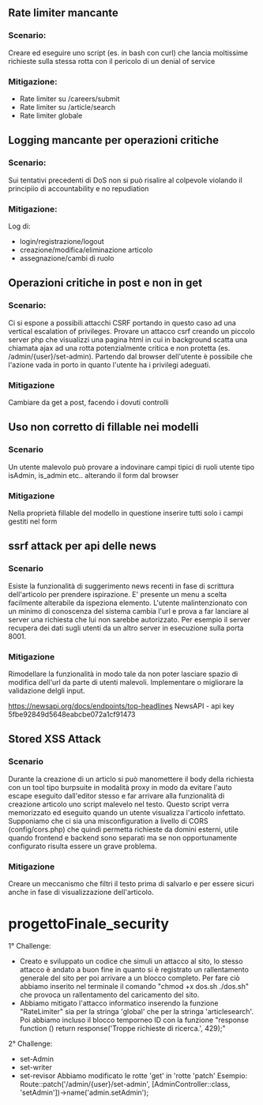 ## Rate limiter mancante

### Scenario:
Creare ed eseguire uno script (es. in bash con curl) che lancia moltissime richieste sulla stessa rotta con il pericolo di un denial of service

### Mitigazione:
- Rate limiter su /careers/submit
- Rate limiter su /article/search
- Rate limiter globale

## Logging mancante per operazioni critiche

### Scenario:
Sui tentativi precedenti di DoS non si può risalire al colpevole violando il principiio di accountability e no repudiation

### Mitigazione:
Log di:
- login/registrazione/logout
- creazione/modifica/eliminazione articolo
- assegnazione/cambi di ruolo

## Operazioni critiche in post e non in get

### Scenario: 
Ci si espone a possibili attacchi CSRF portando in questo caso ad una vertical escalation of privileges.
Provare un attacco csrf creando un piccolo server php che visualizzi una pagina html in cui in background scatta una chiamata ajax ad una rotta potenzialmente critica e non protetta (es. /admin/{user}/set-admin). Partendo dal browser dell'utente è possibile che l'azione vada in porto in quanto l'utente ha i privilegi adeguati.

### Mitigazione
Cambiare da get a post, facendo i dovuti controlli

## Uso non corretto di fillable nei modelli

### Scenario 
Un utente malevolo può provare a indovinare campi tipici di ruoli utente tipo isAdmin, is_admin etc.. alterando il form dal browser 

### Mitigazione
Nella proprietà fillable del modello in questione inserire tutti solo i campi gestiti nel form

## ssrf attack per api delle news

### Scenario
Esiste la funzionalità di suggerimento news recenti in fase di scrittura dell'articolo per prendere ispirazione. E' presente un menu a scelta facilmente alterabile da ispeziona elemento. L'utente malintenzionato con un minimo di conoscenza del sistema cambia l'url e prova a far lanciare al server una richiesta che lui non sarebbe autorizzato.
Per esempio il server recupera dei dati sugli utenti da un altro server in esecuzione sulla porta 8001. 


### Mitigazione
Rimodellare la funzionalità in modo tale da non poter lasciare spazio di modifica dell'url da parte di utenti malevoli. Implementare o migliorare la validazione delgli input.

https://newsapi.org/docs/endpoints/top-headlines
NewsAPI - api key 5fbe92849d5648eabcbe072a1cf91473

## Stored XSS Attack

### Scenario
Durante la creazione di un articlo si può manomettere il body della richiesta con un tool tipo burpsuite in modalità proxy in modo da evitare l'auto escape eseguito dall'editor stesso e far arrivare alla funzionalità di creazione articolo uno script malevelo nel testo.
Questo script verra memorizzato ed eseguito quando un utente visualizza l'articolo infettato.
Supponiamo che ci sia una misconfiguration a livello di CORS (config/cors.php) che quindi permetta richieste da domini esterni, utile quando frontend e backend sono separati ma se non opportunamente configurato risulta essere un grave problema.

### Mitigazione
Creare un meccanismo che filtri il testo prima di salvarlo e per essere sicuri anche in fase di visualizzazione dell'articolo.

# progettoFinale_security


1° Challenge:
- Creato e sviluppato un codice che simuli un attacco al sito, lo stesso attacco è andato a buon fine in quanto si è registrato un rallentamento generale del sito per poi arrivare a un blocco completo.
Per fare ciò abbiamo inserito nel terminale il comando "chmod +x dos.sh ./dos.sh" che provoca un rallentamento del caricamento del sito.
- Abbiamo mitigato l'attacco informatico inserendo la funzione "RateLimiter" sia per la stringa 'global' che per la stringa 'articlesearch'.
Poi abbiamo incluso il blocco temporneo ID con la funzione "response function () 
        return response('Troppe richieste di ricerca.', 429);"


2° Challenge:
-  set-Admin 
-  set-writer 
-  set-revisor 
Abbiamo modificato le rotte 'get' in 'rotte 'patch'  Esempio: Route::patch('/admin/{user}/set-admin', [AdminController::class, 'setAdmin'])->name('admin.setAdmin');
   

